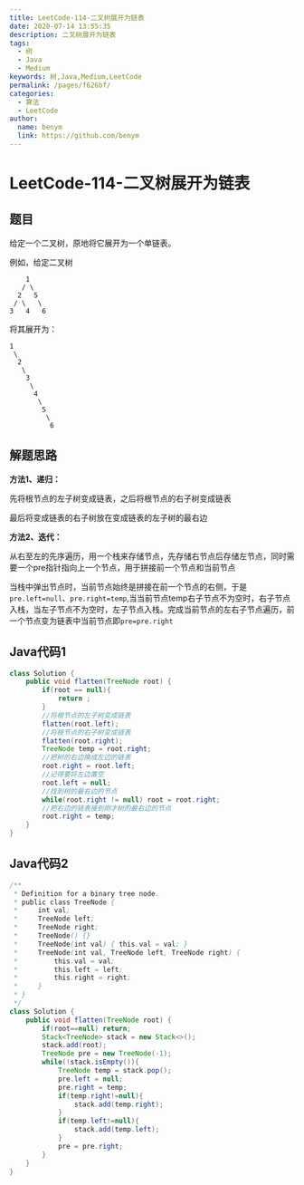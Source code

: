 ```yaml
---
title: LeetCode-114-二叉树展开为链表
date: 2020-07-14 13:55:35
description: 二叉树展开为链表
tags: 
  - 树
  - Java
  - Medium
keywords: 树,Java,Medium,LeetCode
permalink: /pages/f626bf/
categories: 
  - 算法
  - LeetCode
author: 
  name: benym
  link: https://github.com/benym
---
```


# LeetCode-114-二叉树展开为链表

## 题目

给定一个二叉树，原地将它展开为一个单链表。



例如，给定二叉树

```
    1
   / \
  2   5
 / \   \
3   4   6
```

将其展开为：

```
1
 \
  2
   \
    3
     \
      4
       \
        5
         \
          6
```

## 解题思路

**方法1、递归：**

先将根节点的左子树变成链表，之后将根节点的右子树变成链表

最后将变成链表的右子树放在变成链表的左子树的最右边

**方法2、迭代：**

从右至左的先序遍历，用一个栈来存储节点，先存储右节点后存储左节点，同时需要一个pre指针指向上一个节点，用于拼接前一个节点和当前节点

当栈中弹出节点时，当前节点始终是拼接在前一个节点的右侧，于是`pre.left=null`、`pre.right=temp`,当当前节点temp右子节点不为空时，右子节点入栈，当左子节点不为空时，左子节点入栈。完成当前节点的左右子节点遍历，前一个节点变为链表中当前节点即`pre=pre.right`

## Java代码1

```java
class Solution {
    public void flatten(TreeNode root) {
        if(root == null){
            return ;
        }
        //将根节点的左子树变成链表
        flatten(root.left);
        //将根节点的右子树变成链表
        flatten(root.right);
        TreeNode temp = root.right;
        //把树的右边换成左边的链表
        root.right = root.left;
        //记得要将左边置空
        root.left = null;
        //找到树的最右边的节点
        while(root.right != null) root = root.right;
        //把右边的链表接到刚才树的最右边的节点
        root.right = temp;
    }
}
```

## Java代码2

```java
/**
 * Definition for a binary tree node.
 * public class TreeNode {
 *     int val;
 *     TreeNode left;
 *     TreeNode right;
 *     TreeNode() {}
 *     TreeNode(int val) { this.val = val; }
 *     TreeNode(int val, TreeNode left, TreeNode right) {
 *         this.val = val;
 *         this.left = left;
 *         this.right = right;
 *     }
 * }
 */
class Solution {
    public void flatten(TreeNode root) {
        if(root==null) return;
        Stack<TreeNode> stack = new Stack<>();
        stack.add(root);
        TreeNode pre = new TreeNode(-1);
        while(!stack.isEmpty()){
            TreeNode temp = stack.pop();
            pre.left = null;
            pre.right = temp;
            if(temp.right!=null){
                stack.add(temp.right);
            }
            if(temp.left!=null){
                stack.add(temp.left);
            }
            pre = pre.right;
        }
    }
}
```






